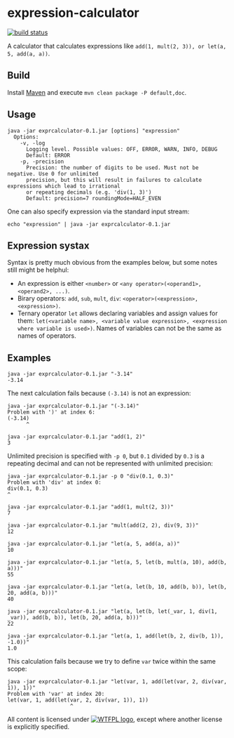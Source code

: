# expression-calculator
[![build status](https://travis-ci.org/stIncMale/expression-calculator.svg?branch=master)](https://travis-ci.org/stIncMale/expression-calculator)

A calculator that calculates expressions like `add(1, mult(2, 3)), or let(a, 5, add(a, a))`.

## Build
Install [Maven](https://maven.apache.org/) and execute
`mvn clean package -P default,doc`.

## Usage
```
java -jar exprcalculator-0.1.jar [options] "expression"
  Options:
    -v, -log
      Logging level. Possible values: OFF, ERROR, WARN, INFO, DEBUG
      Default: ERROR
    -p, -precision
      Precision: the number of digits to be used. Must not be negative. Use 0 for unlimited
      precision, but this will result in failures to calculate expressions which lead to irrational
      or repeating decimals (e.g. 'div(1, 3)')
      Default: precision=7 roundingMode=HALF_EVEN
```
One can also specify expression via the standard input stream:
```
echo "expression" | java -jar exprcalculator-0.1.jar
```

## Expression systax
Syntax is pretty much obvious from the examples below, but some notes still might be helphul:
* An expression is either `<number>` or `<any operator>(<operand1>, <operand2>, ...)`.
* Birary operators: `add`, `sub`, `mult`, `div`:
`<operator>(<expression>, <expression>)`.
* Ternary operator `let` allows declaring variables and assign values for them:
`let(<variable name>, <variable value expression>, <expression where variable is used>)`.
Names of variables can not be the same as names of operators.

## Examples
```
java -jar exprcalculator-0.1.jar "-3.14"
-3.14
```

The next calculation fails because `(-3.14)` is not an expression:
```
java -jar exprcalculator-0.1.jar "(-3.14)"
Problem with ')' at index 6:
(-3.14)
      ^
```

```
java -jar exprcalculator-0.1.jar "add(1, 2)"
3
```

Unlimited precision is specified with `-p 0`,
but `0.1` divided by `0.3` is a repeating decimal and can not be represented with unlimited precision:
```
java -jar exprcalculator-0.1.jar -p 0 "div(0.1, 0.3)"
Problem with 'div' at index 0:
div(0.1, 0.3)
^
```

```
java -jar exprcalculator-0.1.jar "add(1, mult(2, 3))"
7
```

```
java -jar exprcalculator-0.1.jar "mult(add(2, 2), div(9, 3))"
12
```

```
java -jar exprcalculator-0.1.jar "let(a, 5, add(a, a))"
10
```

```
java -jar exprcalculator-0.1.jar "let(a, 5, let(b, mult(a, 10), add(b, a)))"
55
```

```
java -jar exprcalculator-0.1.jar "let(a, let(b, 10, add(b, b)), let(b, 20, add(a, b)))"
40
```

```
java -jar exprcalculator-0.1.jar "let(a, let(b, let(_var, 1, div(1, _var)), add(b, b)), let(b, 20, add(a, b)))"
22
```

```
java -jar exprcalculator-0.1.jar "let(a, 1, add(let(b, 2, div(b, 1)), -1.0))"
1.0
```

This calculation fails because we try to define `var` twice within the same scope:
```
java -jar exprcalculator-0.1.jar "let(var, 1, add(let(var, 2, div(var, 1)), 1))"
Problem with 'var' at index 20:
let(var, 1, add(let(var, 2, div(var, 1)), 1))
                    ^
```

All content is licensed under [![WTFPL logo](http://www.wtfpl.net/wp-content/uploads/2012/12/wtfpl-badge-2.png)](http://www.wtfpl.net/),
except where another license is explicitly specified.
